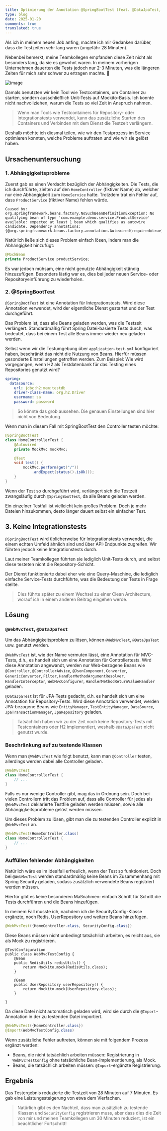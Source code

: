 ```yaml
---
title: Optimierung der Annotation @SpringBootTest (feat. @DataJpaTest, @WebMvcTest)
type: blog
date: 2025-01-20
comments: true
translated: true
---
```


Als ich in meinem neuen Job anfing, machte ich mir Gedanken darüber, dass die Testzeiten sehr lang waren (ungefähr 28 Minuten). 

Nebenbei bemerkt, meine Teamkollegen empfanden diese Zeit nicht als besonders lang, da sie es gewohnt waren. In meinem vorherigen Unternehmen dauerten die Tests jedoch nur 2-3 Minuten, was die längeren Zeiten für mich sehr schwer zu ertragen machte. 🤣

![image](/images/spring/spring-boot-test-optimize-1737350813436.png)

Damals benutzten wir kein Tool wie Testcontainers, um Container zu starten, sondern ausschließlich Unit-Tests auf Mockito-Basis. Ich konnte nicht nachvollziehen, warum die Tests so viel Zeit in Anspruch nahmen.
> Wenn man Tools wie Testcontainers für Repository- oder Integrationstests verwendet, kann das zusätzliche Starten des Containers und Verbinden mit dem Dienst die Testzeit verlängern.

Deshalb möchte ich diesmal teilen, wie wir den Testprozess im Service optimieren konnten, welche Probleme auftraten und wie wir sie gelöst haben.

## Ursachenuntersuchung

### 1. Abhängigkeitsprobleme

Zuerst gab es einen Verdacht bezüglich der Abhängigkeiten. Die Tests, die ich durchführte, zielten auf den `HomeController` (fiktiver Name) ab, welcher nur eine Abhängigkeit zum `HomeService` hatte. Trotzdem trat ein Fehler auf, dass `ProductService` (fiktiver Name) fehlen würde.

```
Caused by: org.springframework.beans.factory.NoSuchBeanDefinitionException: No qualifying bean of type 'com.example.demo.service.ProductService' available: expected at least 1 bean which qualifies as autowire candidate. Dependency annotations: {@org.springframework.beans.factory.annotation.Autowired(required=true)}
```

Natürlich ließe sich dieses Problem einfach lösen, indem man die Abhängigkeit hinzufügt:

```java
@MockBean
private ProductService productService;
```

Es war jedoch mühsam, eine nicht genutzte Abhängigkeit ständig hinzuzufügen. Besonders lästig war es, dies bei jeder neuen Service- oder Repositoryeinführung zu wiederholen.

### 2. @SpringBootTest

`@SpringBootTest` ist eine Annotation für Integrationstests. Wird diese Annotation verwendet, wird der eigentliche Dienst gestartet und der Test durchgeführt.

Das Problem ist, dass alle Beans geladen werden, was die Testzeit verlängert. Standardmäßig führt Spring Datei-basierte Tests durch, was bedeutet, dass bei einem Test alle Beans immer wieder neu geladen werden.

Selbst wenn wir die Testumgebung über `application-test.yml` konfiguriert haben, beschränkt das nicht die Nutzung von Beans. Hierfür müssen gesonderte Einstellungen getroffen werden. Zum Beispiel: Wie wird vorgegangen, wenn H2 als Testdatenbank für das Testing eines Repositories genutzt wird?

```yaml
spring:
  datasource:
    url: jdbc:h2:mem:testdb
    driver-class-name: org.h2.Driver
    username: sa
    password: password
```
> So könnte das grob aussehen. Die genauen Einstellungen sind hier nicht von Bedeutung.

Wenn man in diesem Fall mit SpringBootTest den Controller testen möchte:

```java
@SpringBootTest
class HomeControllerTest {
    @Autowired
    private MockMvc mockMvc;

    @Test
    void test() {
        mockMvc.perform(get("/"))
            .andExpect(status().isOk());
    }
}
```

Wenn der Test so durchgeführt wird, verlängert sich die Testzeit zwangsläufig durch `@SpringBootTest`, da alle Beans geladen werden.

Ein einzelner Testfall ist vielleicht kein großes Problem. Doch je mehr Dateien hinzukommen, desto länger dauert selbst ein einfacher Test.

## 3. Keine Integrationstests

`@SpringBootTest` wird üblicherweise für Integrationstests verwendet, die einem echten Umfeld ähnlich sind und über API-Endpunkte zugreifen. Wir führten jedoch keine Integrationstests durch.

Laut meiner Teamkollegen führten sie lediglich Unit-Tests durch, und selbst diese testeten nicht die Repository-Schicht.

Der Dienst funktionierte dabei eher wie eine Query-Maschine, die lediglich einfache Service-Tests durchführte, was die Bedeutung der Tests in Frage stellte.
> Dies führte später zu einem Wechsel zu einer Clean Architecture, worauf ich in einem anderen Beitrag eingehen werde.

## Lösung

### `@WebMvcTest`, `@DataJpaTest`

Um das Abhängigkeitsproblem zu lösen, können `@WebMvcTest`, `@DataJpaTest` usw. genutzt werden.

`@WebMvcTest` ist, wie der Name vermuten lässt, eine Annotation für MVC-Tests, d.h., es handelt sich um eine Annotation für Controllertests. Wird diese Annotation angewandt, werden nur Web-bezogene Beans wie `@Controller`, `@ControllerAdvice`, `@JsonComponent`, `Converter`, `GenericConverter`, `Filter`, `HandlerMethodArgumentResolver`, `HandlerInterceptor`, `WebMvcConfigurer`, `HandlerMethodReturnValueHandler` geladen.

`@DataJpaTest` ist für JPA-Tests gedacht, d.h. es handelt sich um eine Annotation für Repository-Tests. Wird diese Annotation verwendet, werden JPA-bezogene Beans wie `EntityManager`, `TestEntityManager`, `DataSource`, `JpaTransactionManager`, `JpaRepository` geladen.
> Tatsächlich haben wir zu der Zeit noch keine Repository-Tests mit Testcontainers oder H2 implementiert, weshalb `@DataJpaTest` nicht genutzt wurde.

### Beschränkung auf zu testende Klassen

Wenn man `@WebMvcTest` wie folgt benutzt, kann man `@Controller` testen, allerdings werden dabei alle Controller geladen.

```java
@WebMvcTest
class HomeControllerTest {
    // ...
}
```

Falls es nur wenige Controller gibt, mag das in Ordnung sein. Doch bei vielen Controllern tritt das Problem auf, dass alle Controller für jedes als `@WebMvcTest` deklarierte Testfile geladen werden müssen, sowie alle Abhängigkeitsprobleme gelöst werden müssen.

Um dieses Problem zu lösen, gibt man die zu testenden Controller explizit in `@WebMvcTest` an.

```java
@WebMvcTest(HomeController.class)
class HomeControllerTest {
    // ...
}
```

### Auffüllen fehlender Abhängigkeiten

Natürlich wäre es im Idealfall erfreulich, wenn der Test so funktioniert. Doch bei `@WebMvcTest` werden standardmäßig keine Beans im Zusammenhang mit Spring Security geladen, sodass zusätzlich verwendete Beans registriert werden müssen.

Hierfür gibt es keine besonderen Maßnahmen: einfach Schritt für Schritt die Tests durchführen und die Beans hinzufügen.

In meinem Fall musste ich, nachdem ich die SecurityConfig-Klasse ergänzte, noch Redis, UserRepository und weitere Beans hinzufügen.

```java
@WebMvcTest({HomeController.class, SecurityConfig.class})
```

Diese Beans müssen nicht unbedingt tatsächlich arbeiten, es reicht aus, sie als Mock zu registrieren.

```java{filename=WebMvcTestConfig.java}
@TestConfiguration
public class WebMvcTestConfig {
    @Bean
    public RedisUtils redisUtils() {
        return Mockito.mock(RedisUtils.class);
    }
    
    @Bean
    public UserRepository userRepository() {
        return Mockito.mock(UserRepository.class);
    }
    
}
```

Da diese Datei nicht automatisch geladen wird, wird sie durch die `@Import`-Annotation in der zu testenden Datei importiert.

```java
@WebMvcTest({HomeController.class})
@Import(WebMvcTestConfig.class)
```

Wenn zusätzliche Fehler auftreten, können sie mit folgendem Prozess ergänzt werden:
- Beans, die nicht tatsächlich arbeiten müssen: Registrierung in `WebMvcTestConfig` ohne tatsächliche Bean-Implementierung, als Mock.
- Beans, die tatsächlich arbeiten müssen: `@Import`-ergänzte Registrierung.

## Ergebnis

Das Testergebnis reduzierte die Testzeit von 28 Minuten auf 7 Minuten. Es gab eine Leistungssteigerung von etwa dem Vierfachen.
> Natürlich gibt es den Nachteil, dass man zusätzlich zu testende Klassen und `SecurityConfig` registrieren muss, aber dass dies die Zeit von mir und meinen Teamkollegen um 30 Minuten reduziert, ist ein beachtlicher Fortschritt!